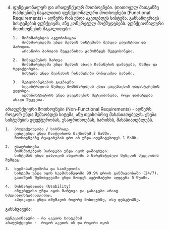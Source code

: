 4.  ფუნქციონალურ და არაფუნქციურ მოთხოვნები.
    (თითოეულ მათგანზე რამდენიმე მაგალითი)
    ფუნქციონალური მოთხოვნები (Functional Requirements) - აღწერს რას უნდა აკეთებდეს სისტემა. განსაზღვრავს სისტემების ფუნქციებს, ანუ კონკრეტულ მოქმედებებს.
    ფუნქციონალური მოთხოვნების მაგალითები:

        1.	მომხმარებლის ავტორიზაცია
        	მომხმარებელმა უნდა შეძლოს სისტემაში შესვლა ელფოსტითა და პაროლით.
        	არასწორი პაროლის შეყვანისას გამოჩნდეს შეტყობინება.

        2.	მონაცემების მართვა
        	მომხმარებელმა უნდა შეძლოს ახალი ჩანაწერის დამატება, წაშლა და რედაქტირება.
        	სისტემა უნდა შეინახოს ჩანაწერები მონაცემთა ბაზაში.

        3.	შეტყობინებების გაგზავნა
        	რეგისტრაციის შემდეგ მომხმარებელს უნდა გაეგზავნოს დადასტურების ელფოსტა.
        	ადმინისტრატორს უნდა გაეგზავნოს შეტყობინება, როცა დამატდება ახალი შეკვეთა.

არაფუნქციური მოთხოვნები (Non-Functional Requirements) - აღწერს როგორ უნდა მუშაობდეს სიტემა, ანუ თვისობრივ მახასიათებელს. ეხება სისტემების ეფექტურობას, უსაფრთხოებას, ხარისხს, მახასიათებლებს.

    1.	პროდუქტიულობა / სისწრაფე
    	ვებგვერდი უნდა ჩაიტვირთოს მაქსიმუმ 2 წამში.
    	მოთხოვნებზე რეაგირების დრო არ უნდა აღემატებოდეს 1 წამს.

    2.	უსაფრთხოება
    	მომხმარებლის პაროლები უნდა იყოს დაშიფრული.
    	სისტემამ უნდა დაბლოკოს ანგარიში 5 წარუმატებელი შესვლის მცდელობის შემდეგ.

    3.	ხელმისაწვდომობა და საიმედოობა
    	სისტემა უნდა იყოს ხელმისაწვდომი 99.9% დროის განმავლობაში (24/7).
    	გათიშვის შემთხვევაში უნდა მოხდეს ავტომატური აღდგენა 5 წუთში.

    4.	მოხმარებადობა (Usability)
    	ინტერფეისი უნდა იყოს მარტივი და გასაგები არაიტ სპეციალისტებისთვისაც.
    	აპლიკაცია უნდა იმუშავოს როგორც მობილურზე, ისე დესკტოპზე.

განსხვავება:

    ფუნქციონალური - რა აკეთოს სისტემამ
    არაფუნქციური -  როგორ აკეთოს ის და როგორი იყოს
